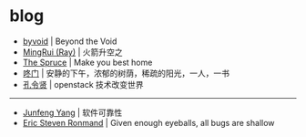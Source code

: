 # blog

- [byvoid](https://www.byvoid.com/) | Beyond the Void
- [MingRui (Ray)](https://drustz.com/) | 火箭升空之
- [The Spruce](https://www.thespruce.com/) | Make you best home
- [咚门](http://www.dearzd.com/DBlog/) | 安静的下午，浓郁的树荫，稀疏的阳光，一人，一书
- [孔令贤](https://lingxiankong.github.io/index.html) | openstack 技术改变世界
---
- [Junfeng Yang](http://www.cs.columbia.edu/~junfeng/) | 软件可靠性
- [Eric Steven Ronmand](http://www.catb.org/esr/) | Given enough eyeballs, all bugs are shallow 
